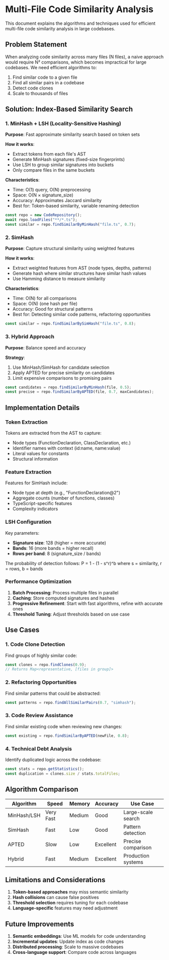 # Multi-File Code Similarity Analysis

This document explains the algorithms and techniques used for efficient multi-file code similarity analysis in large codebases.

## Problem Statement

When analyzing code similarity across many files (N files), a naive approach would require N² comparisons, which becomes impractical for large codebases. We need efficient algorithms to:

1. Find similar code to a given file
2. Find all similar pairs in a codebase
3. Detect code clones
4. Scale to thousands of files

## Solution: Index-Based Similarity Search

### 1. MinHash + LSH (Locality-Sensitive Hashing)

**Purpose**: Fast approximate similarity search based on token sets

**How it works**:

- Extract tokens from each file's AST
- Generate MinHash signatures (fixed-size fingerprints)
- Use LSH to group similar signatures into buckets
- Only compare files in the same buckets

**Characteristics**:

- Time: O(1) query, O(N) preprocessing
- Space: O(N × signature_size)
- Accuracy: Approximates Jaccard similarity
- Best for: Token-based similarity, variable renaming detection

```typescript
const repo = new CodeRepository();
await repo.loadFiles("**/*.ts");
const similar = repo.findSimilarByMinHash("file.ts", 0.7);
```

### 2. SimHash

**Purpose**: Capture structural similarity using weighted features

**How it works**:

- Extract weighted features from AST (node types, depths, patterns)
- Generate hash where similar structures have similar hash values
- Use Hamming distance to measure similarity

**Characteristics**:

- Time: O(N) for all comparisons
- Space: O(N) (one hash per file)
- Accuracy: Good for structural patterns
- Best for: Detecting similar code patterns, refactoring opportunities

```typescript
const similar = repo.findSimilarBySimHash("file.ts", 0.8);
```

### 3. Hybrid Approach

**Purpose**: Balance speed and accuracy

**Strategy**:

1. Use MinHash/SimHash for candidate selection
2. Apply APTED for precise similarity on candidates
3. Limit expensive comparisons to promising pairs

```typescript
const candidates = repo.findSimilarByMinHash(file, 0.5);
const precise = repo.findSimilarByAPTED(file, 0.7, maxCandidates);
```

## Implementation Details

### Token Extraction

Tokens are extracted from the AST to capture:

- Node types (FunctionDeclaration, ClassDeclaration, etc.)
- Identifier names with context (id:name, name:value)
- Literal values for constants
- Structural information

### Feature Extraction

Features for SimHash include:

- Node type at depth (e.g., "FunctionDeclaration@2")
- Aggregate counts (number of functions, classes)
- TypeScript-specific features
- Complexity indicators

### LSH Configuration

Key parameters:

- **Signature size**: 128 (higher = more accurate)
- **Bands**: 16 (more bands = higher recall)
- **Rows per band**: 8 (signature_size / bands)

The probability of detection follows: P = 1 - (1 - s^r)^b
where s = similarity, r = rows, b = bands

### Performance Optimization

1. **Batch Processing**: Process multiple files in parallel
2. **Caching**: Store computed signatures and hashes
3. **Progressive Refinement**: Start with fast algorithms, refine with accurate ones
4. **Threshold Tuning**: Adjust thresholds based on use case

## Use Cases

### 1. Code Clone Detection

Find groups of highly similar code:

```typescript
const clones = repo.findClones(0.9);
// Returns Map<representative, [files in group]>
```

### 2. Refactoring Opportunities

Find similar patterns that could be abstracted:

```typescript
const patterns = repo.findAllSimilarPairs(0.7, "simhash");
```

### 3. Code Review Assistance

Find similar existing code when reviewing new changes:

```typescript
const existing = repo.findSimilarByAPTED(newFile, 0.8);
```

### 4. Technical Debt Analysis

Identify duplicated logic across the codebase:

```typescript
const stats = repo.getStatistics();
const duplication = clones.size / stats.totalFiles;
```

## Algorithm Comparison

| Algorithm   | Speed     | Memory | Accuracy  | Use Case           |
| ----------- | --------- | ------ | --------- | ------------------ |
| MinHash/LSH | Very Fast | Medium | Good      | Large-scale search |
| SimHash     | Fast      | Low    | Good      | Pattern detection  |
| APTED       | Slow      | Low    | Excellent | Precise comparison |
| Hybrid      | Fast      | Medium | Excellent | Production systems |

## Limitations and Considerations

1. **Token-based approaches** may miss semantic similarity
2. **Hash collisions** can cause false positives
3. **Threshold selection** requires tuning for each codebase
4. **Language-specific** features may need adjustment

## Future Improvements

1. **Semantic embeddings**: Use ML models for code understanding
2. **Incremental updates**: Update index as code changes
3. **Distributed processing**: Scale to massive codebases
4. **Cross-language support**: Compare code across languages
